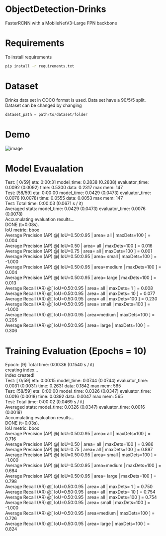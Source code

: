 # ObjectDetection-Drinks
FasterRCNN with a MobileNetV3-Large FPN backbone

# Requirements

To install requirements
```bash
pip install -r requirements.txt
```

# Dataset
Drinks data set in COCO format is used. Data set have a 90/5/5 split. Dataset can be changed by changing 
```python
dataset_path = path/to/dataset/folder
```

# Demo

![image](https://user-images.githubusercontent.com/52521318/166231284-2706c11c-e05f-4462-98ad-9c20d7f299bc.png)

# Model Evaualation

Test:  [ 0/59]  eta: 0:00:31  model_time: 0.2838 (0.2838)  evaluator_time: 0.0092 (0.0092)  time: 0.5300  data: 0.2317  max mem: 147 <br>
Test:  [58/59]  eta: 0:00:00  model_time: 0.0429 (0.0473)  evaluator_time: 0.0076 (0.0078)  time: 0.0555  data: 0.0053  max mem: 147 <br>
Test: Total time: 0:00:03 (0.0671 s / it) <br>
Averaged stats: model_time: 0.0429 (0.0473)  evaluator_time: 0.0076 (0.0078) <br>
Accumulating evaluation results... <br>
DONE (t=0.08s). <br>
IoU metric: bbox <br>
 Average Precision  (AP) @[ IoU=0.50:0.95 | area=   all | maxDets=100 ] = 0.004 <br>
 Average Precision  (AP) @[ IoU=0.50      | area=   all | maxDets=100 ] = 0.016 <br>
 Average Precision  (AP) @[ IoU=0.75      | area=   all | maxDets=100 ] = 0.001 <br>
 Average Precision  (AP) @[ IoU=0.50:0.95 | area= small | maxDets=100 ] = -1.000 <br>
 Average Precision  (AP) @[ IoU=0.50:0.95 | area=medium | maxDets=100 ] = 0.004 <br>
 Average Precision  (AP) @[ IoU=0.50:0.95 | area= large | maxDets=100 ] = 0.013 <br>
 Average Recall     (AR) @[ IoU=0.50:0.95 | area=   all | maxDets=  1 ] = 0.008 <br>
 Average Recall     (AR) @[ IoU=0.50:0.95 | area=   all | maxDets= 10 ] = 0.077 <br>
 Average Recall     (AR) @[ IoU=0.50:0.95 | area=   all | maxDets=100 ] = 0.230 <br>
 Average Recall     (AR) @[ IoU=0.50:0.95 | area= small | maxDets=100 ] = -1.000 <br>
 Average Recall     (AR) @[ IoU=0.50:0.95 | area=medium | maxDets=100 ] = 0.205 <br>
 Average Recall     (AR) @[ IoU=0.50:0.95 | area= large | maxDets=100 ] = 0.306 <br>

# Training Evaluation (Epochs = 10)

Epoch: [9] Total time: 0:00:36 (0.1540 s / it) <br>
creating index... <br>
index created! <br>
Test:  [ 0/59]  eta: 0:00:15  model_time: 0.0744 (0.0744)  evaluator_time: 0.0031 (0.0031)  time: 0.2631  data: 0.1842  max mem: 565 <br>
Test:  [58/59]  eta: 0:00:00  model_time: 0.0326 (0.0347)  evaluator_time: 0.0016 (0.0018)  time: 0.0392  data: 0.0047  max mem: 565 <br>
Test: Total time: 0:00:02 (0.0469 s / it) <br>
Averaged stats: model_time: 0.0326 (0.0347)  evaluator_time: 0.0016 (0.0018) <br>
Accumulating evaluation results... <br>
DONE (t=0.03s). <br>
IoU metric: bbox <br>
 Average Precision  (AP) @[ IoU=0.50:0.95 | area=   all | maxDets=100 ] = 0.716 <br>
 Average Precision  (AP) @[ IoU=0.50      | area=   all | maxDets=100 ] = 0.986 <br>
 Average Precision  (AP) @[ IoU=0.75      | area=   all | maxDets=100 ] = 0.897 <br>
 Average Precision  (AP) @[ IoU=0.50:0.95 | area= small | maxDets=100 ] = -1.000 <br>
 Average Precision  (AP) @[ IoU=0.50:0.95 | area=medium | maxDets=100 ] = 0.684 <br>
 Average Precision  (AP) @[ IoU=0.50:0.95 | area= large | maxDets=100 ] = 0.798 <br>
 Average Recall     (AR) @[ IoU=0.50:0.95 | area=   all | maxDets=  1 ] = 0.750 <br>
 Average Recall     (AR) @[ IoU=0.50:0.95 | area=   all | maxDets= 10 ] = 0.754 <br>
 Average Recall     (AR) @[ IoU=0.50:0.95 | area=   all | maxDets=100 ] = 0.754 <br>
 Average Recall     (AR) @[ IoU=0.50:0.95 | area= small | maxDets=100 ] = -1.000 <br>
 Average Recall     (AR) @[ IoU=0.50:0.95 | area=medium | maxDets=100 ] = 0.726 <br>
 Average Recall     (AR) @[ IoU=0.50:0.95 | area= large | maxDets=100 ] = 0.824 <br>
